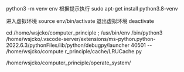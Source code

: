 python3 -m venv env
根据提示执行 sudo apt-get install python3.8-venv

进入虚拟环境
source env/bin/activate
退出虚拟环境
deactivate

cd /home/wsjcko/computer_principle ; 
/usr/bin/env /bin/python3 /home/wsjcko/.vscode-server/extensions/ms-python.python-2022.6.3/pythonFiles/lib/python/debugpy/launcher 40501 -- /home/wsjcko/compute
r_principle/cache/LRUCache.py

/home/wsjcko/computer_principle/operate_system/